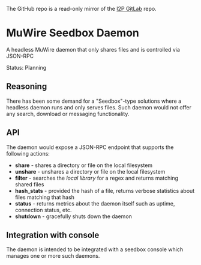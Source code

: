 The GitHub repo is a read-only mirror of the [I2P GitLab](https://i2pgit.org/zlatinb/muwire-seedbox-daemon) repo.

# MuWire Seedbox Daemon

A headless MuWire daemon that only shares files and is controlled via JSON-RPC

Status: Planning

## Reasoning

There has been some demand for a "Seedbox"-type solutions where a headless daemon runs and only serves files.  Such daemon would not offer any search, download or messaging functionality.

## API

The daemon would expose a JSON-RPC endpoint that supports the following actions:

* **share** - shares a directory or file on the local filesystem
* **unshare** - unshares a directory or file on the local filesystem
* **filter** - searches the *local library* for a regex and returns matching shared files
* **hash_stats** - provided the hash of a file, returns verbose statistics about files matching that hash
* **status** - returns metrics about the daemon itself such as uptime, connection status, etc.
* **shutdown** - gracefully shuts down the daemon

## Integration with console

The daemon is intended to be integrated with a seedbox console which manages one or more such daemons.
 

